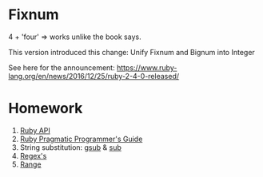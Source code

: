 # Fixnum
4 + 'four' => works unlike the book says.

This version introduced this change: Unify Fixnum and Bignum into Integer

See here for the announcement: https://www.ruby-lang.org/en/news/2016/12/25/ruby-2-4-0-released/

# Homework
1) [Ruby API](http://ruby-doc.org/)
2) [Ruby Pragmatic Programmer's Guide](http://ruby-doc.com/docs/ProgrammingRuby/)
3) String substitution: [gsub](https://ruby-doc.org/core-2.2.0/String.html#method-i-gsubl) & [sub](https://ruby-doc.org/core-2.2.0/String.html#method-i-sub)
4) [Regex's](https://ruby-doc.org/core-2.2.0/Regexp.html)
5) [Range](https://ruby-doc.org/core-2.2.0/Range.html)